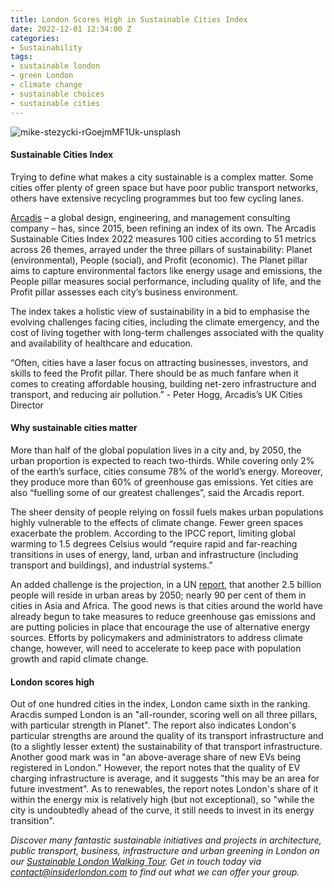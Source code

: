 ```yaml
---
title: London Scores High in Sustainable Cities Index
date: 2022-12-01 12:34:00 Z
categories:
- Sustainability
tags:
- sustainable london
- green London
- climate change
- sustainable choices
- sustainable cities
---
```


![mike-stezycki-rGoejmMF1Uk-unsplash](/uploads/mike-stezycki-rGoejmMF1Uk-unsplash.jpg)

#### Sustainable Cities Index

Trying to define what makes a city sustainable is a complex matter. Some cities offer plenty of green space but have poor public transport networks, others have extensive recycling programmes but too few cycling lanes. 

[Arcadis](https://www.arcadis.com/) – a global design, engineering, and management consulting company – has, since 2015, been refining an index of its own. The Arcadis Sustainable Cities Index 2022 measures 100 cities according to 51 metrics across 26 themes, arrayed under the three pillars of sustainability: Planet (environmental), People (social), and Profit (economic). The Planet pillar aims to capture environmental factors like energy usage and emissions, the People pillar measures social performance, including quality of life, and the Profit pillar assesses each city’s business environment.

The index takes a holistic view of sustainability in a bid to emphasise the evolving challenges facing cities, including the climate emergency, and the cost of living together with long-term challenges associated with the quality and availability of healthcare and education.

“Often, cities have a laser focus on attracting businesses, investors, and skills to feed the Profit pillar. There should be as much fanfare when it comes to creating affordable housing, building net-zero infrastructure and transport, and reducing air pollution.” - Peter Hogg, Arcadis’s UK Cities Director

#### Why sustainable cities matter 

More than half of the global population lives in a city and, by 2050, the urban proportion is expected to reach two-thirds. 
While covering only 2% of the earth’s surface, cities consume 78% of the world’s energy. Moreover, they produce more than 60% of greenhouse gas emissions. Yet cities are also “fuelling some of our greatest challenges”, said the Arcadis report.

The sheer density of people relying on fossil fuels makes urban populations highly vulnerable to the effects of climate change. Fewer green spaces exacerbate the problem. According to the IPCC report, limiting global warming to 1.5 degrees Celsius would “require rapid and far-reaching transitions in uses of energy, land, urban and infrastructure (including transport and buildings), and industrial systems.”

An added challenge is the projection, in a UN [report](https://www.un.org/development/desa/en/news/population/2018-revision-of-world-urbanization-prospects.html), that another 2.5 billion people will reside in urban areas by 2050; nearly 90 per cent of them in cities in Asia and Africa. The good news is that cities around the world have already begun to take measures to reduce greenhouse gas emissions and are putting policies in place that encourage the use of alternative energy sources. Efforts by policymakers and administrators to address climate change, however, will need to accelerate to keep pace with population growth and rapid climate change.


#### London scores high

Out of one hundred cities in the index, London came sixth in the ranking. Aracdis sumped London is an "all-rounder, scoring well on all three pillars, with particular strength in Planet". The report also indicates London's particular strengths are around the quality of its transport infrastructure and (to a slightly lesser extent) the sustainability of that transport infrastructure. Another good mark was in "an above-average share of new EVs being registered in London." However, the report notes that the quality of EV charging infrastructure is average, and it suggests "this may be an area for future investment". As to renewables, the report notes London's share of it within the energy mix is relatively high (but not exceptional), so "while the city is undoubtedly ahead of the curve, it still needs to invest in its energy transition".

*Discover many fantastic sustainable initiatives and projects in architecture, public transport, business, infrastructure and urban greening in London on our [Sustainable London Walking Tour](https://www.insiderlondon.com/london/educational-tours/sustainable-london-architecture-tour/#sustainable-london-tour). Get in touch today via <a href="mailto:contact@insiderlondon.com">contact@insiderlondon.com</a> to find out what we can offer your group.*



